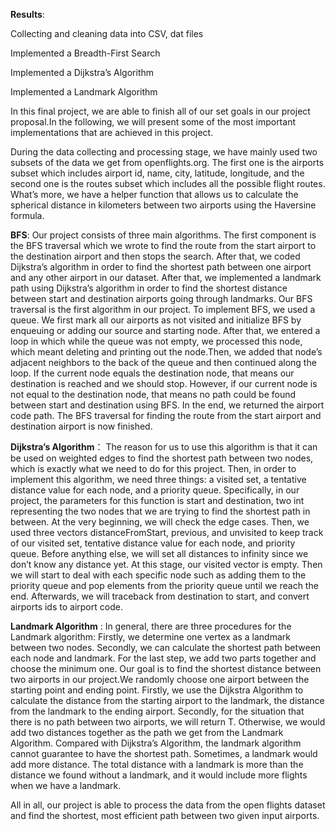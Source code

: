 **Results**:

Collecting and cleaning data into CSV, dat files

Implemented a Breadth-First Search

Implemented a Dijkstra’s Algorithm

Implemented a Landmark Algorithm 


In this final project, we are able to finish all of our set goals in our project proposal.In the following, we will present some of the most important implementations that are achieved in this project. 

During the data collecting and processing stage, we have mainly used two subsets of the data we get from openflights.org.
The first one is the airports subset which includes airport id, name, city, latitude, longitude, and the second one is the routes subset which includes all the possible flight routes.
What’s more, we have a helper function that allows us to calculate the spherical distance in kilometers between two airports using the Haversine formula. 

**BFS**:
Our project consists of three main algorithms. The first component is the BFS traversal which we wrote to find the route from the start airport to the destination airport and then stops the search. After that, we coded Dijkstra’s algorithm in order to find the shortest path between one airport and any other airport in our dataset.
After that, we implemented a landmark path using Dijkstra’s algorithm in order to find the shortest distance between start and destination airports going through landmarks. Our BFS traversal is the first algorithm in our project. To implement BFS, we used a queue. We first mark all our airports as not visited and initialize BFS by enqueuing or adding our source and starting node.
After that, we entered a loop in which while the queue was not empty, we processed this node, which meant deleting and printing out the node.Then, we added that node’s adjacent neighbors to the back of the queue and then continued along the loop. If the current node equals the destination node, that means our destination is reached and we should stop.
However, if our current node is not equal to the destination node, that means no path could be found between start and destination using BFS. In the end, we returned the airport code path. The BFS traversal for finding the route from the start airport and destination airport is now finished.

**Dijkstra’s Algorithm**：
The reason for us to use this algorithm is that it can be used on weighted edges to find the shortest path between two nodes, which is exactly what we need to do for this project. Then, in order to implement this algorithm, we need three things: a visited set, a tentative distance value for each node, and a priority queue.
Specifically, in our project, the parameters for this function is start and destination, two int representing the two nodes that we are trying to find the shortest path in between. At the very beginning, we will check the edge cases. Then, we used three vectors distanceFromStart, previous, and unvisited to keep track of our visited set, tentative distance value for each node, and priority queue.
Before anything else, we will set all distances to infinity since we don’t know any distance yet. At this stage, our visited vector is empty. Then we will start to deal with each specific node such as adding them to the priority queue and pop elements from the priority queue until we reach the end.
Afterwards, we will traceback from destination to start, and convert airports ids to airport code. 

**Landmark Algorithm** :
In general, there are three procedures for the Landmark algorithm:
Firstly, we determine one vertex as a landmark between two nodes. Secondly, we can calculate the shortest path between each node and landmark. For the last step, we add two parts together and choose the minimum one.
Our goal is to find the shortest distance between two airports in our project.We randomly choose one airport between the starting point and ending point.
Firstly, we use the Dijkstra Algorithm to calculate the distance from the starting airport to the landmark, the distance from the landmark to the ending airport.
Secondly, for the situation that there is no path between two airports, we will return T. Otherwise, we would add two distances together as the path we get from the Landmark Algorithm.
Compared with Dijkstra’s Algorithm, the landmark algorithm cannot guarantee to have the shortest path. Sometimes, a landmark would add more distance.
The total distance with a landmark is more than the distance we found without a landmark, and it would include more flights when we have a landmark.

All in all, our project is able to process the data from the open flights dataset and find the shortest, most efficient path between two given input airports. 

